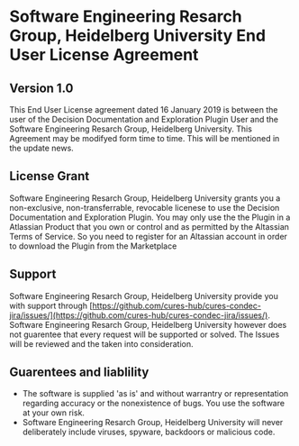 # Software Engineering Resarch Group, Heidelberg University End User License Agreement

## Version 1.0

This End User License agreement dated 16 January 2019 is between the user of the Decision 
Documentation and Exploration Plugin User and the Software Engineering Resarch Group, 
Heidelberg University. This Agreement may be modifyed form time to time. This will be 
mentioned in the update news. 

## License Grant

Software Engineering Resarch Group, Heidelberg University grants you a non-exclusive, 
non-transferrable, revocable licenese to use the Decision Documentation and Exploration
Plugin. You may only use the the Plugin in a Atlassian Product that you own or control 
and as permitted by the Altassian Terms of Service. So you need to register for an 
Altassian account in order to download the Plugin from the Marketplace 

## Support

Software Engineering Resarch Group, Heidelberg University provide you with support 
through [https://github.com/cures-hub/cures-condec-jira/issues/](https://github.com/cures-hub/cures-condec-jira/issues/).
Software Engineering Resarch Group, Heidelberg University however does not guarentee that 
every request will be supported or solved. The Issues will be reviewed and the 
taken into consideration.

## Guarentees and liablility

* The software is supplied 'as is' and without warrantry or representation regarding 
accuracy or the nonexistence of bugs. You use the software at your own risk.
* Software Engineering Resarch Group, Heidelberg University will never deliberately 
include viruses, spyware, backdoors or malicious code.
